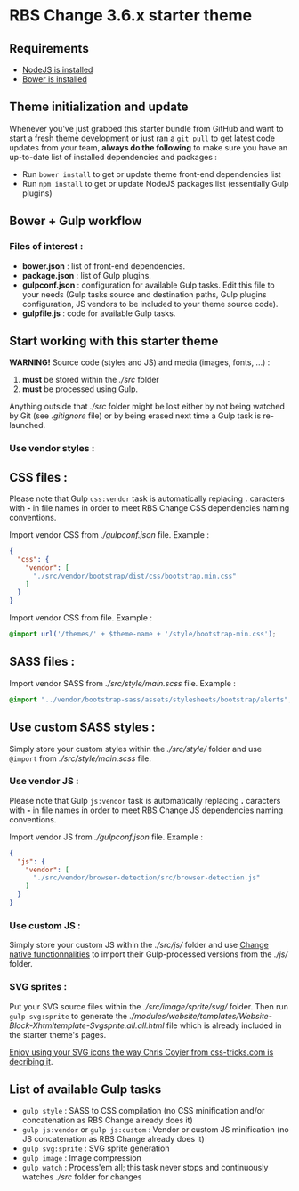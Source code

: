 RBS Change 3.6.x starter theme
==============================

Requirements
------------

* [NodeJS is installed](https://docs.npmjs.com/getting-started/installing-node)
* [Bower is installed](https://bower.io/)
 

Theme initialization and update
-------------------------------

Whenever you've just grabbed this starter bundle from GitHub and want to start a fresh theme development or just ran a `git pull` to get latest code updates from your team, **always do the following** to make sure you have an up-to-date list of installed dependencies and packages :

* Run `bower install` to get or update theme front-end dependencies list
* Run `npm install` to get or update NodeJS packages list (essentially Gulp plugins)


Bower + Gulp workflow
---------------------

### Files of interest :

* **bower.json** : list of front-end dependencies.
* **package.json** : list of Gulp plugins.
* **gulpconf.json** : configuration for available Gulp tasks. Edit this file to your needs (Gulp tasks source and destination paths, Gulp plugins configuration, JS vendors to be included to your theme source code).
* **gulpfile.js** : code for available Gulp tasks.


Start working with this starter theme
-------------------------------------

**WARNING!** Source code (styles and JS) and media (images, fonts, ...) :
1. **must** be stored within the *./src* folder
2. **must** be processed using Gulp.

Anything outside that *./src* folder might be lost either by not being watched by Git (see *.gitignore* file) or by being erased next time a Gulp task is re-launched. 


### Use vendor styles :

## CSS files :

Please note that Gulp `css:vendor` task is automatically replacing **.** caracters with **-** in file names in order to meet RBS Change CSS dependencies naming conventions.

Import vendor CSS from *./gulpconf.json* file. Example :

```json
{
  "css": {
    "vendor": [
      "./src/vendor/bootstrap/dist/css/bootstrap.min.css"
    ]
  }
}
```

Import vendor CSS from file. Example :

```scss
@import url('/themes/' + $theme-name + '/style/bootstrap-min.css');
```

## SASS files :

Import vendor SASS from *./src/style/main.scss* file. Example :

```scss
@import "../vendor/bootstrap-sass/assets/stylesheets/bootstrap/alerts";
```


## Use custom SASS styles :

Simply store your custom styles within the *./src/style/* folder and use `@import` from *./src/style/main.scss* file.


### Use vendor JS :

Please note that Gulp `js:vendor` task is automatically replacing **.** caracters with **-** in file names in order to meet RBS Change JS dependencies naming conventions.

Import vendor JS from *./gulpconf.json* file. Example :

```json
{
  "js": {
    "vendor": [
      "./src/vendor/browser-detection/src/browser-detection.js"
    ]
  }
}
```


### Use custom JS :

Simply store your custom JS within the *./src/js/* folder and use [Change native functionnalities](http://wiki.rbschange.fr/start) to import their Gulp-processed versions from the *./js/* folder.


### SVG sprites :

Put your SVG source files within the *./src/image/sprite/svg/* folder. Then run `gulp svg:sprite` to generate the *./modules/website/templates/Website-Block-Xhtmltemplate-Svgsprite.all.all.html* file which is already included in the starter theme's pages.

[Enjoy using your SVG icons the way Chris Coyier from css-tricks.com is decribing it](https://css-tricks.com/svg-sprites-use-better-icon-fonts/).


List of available Gulp tasks
----------------------------

* `gulp style` : SASS to CSS compilation (no CSS minification and/or concatenation as RBS Change already does it)
* `gulp js:vendor` or `gulp js:custom` : Vendor or custom JS minification (no JS concatenation as RBS Change already does it)
* `gulp svg:sprite` : SVG sprite generation
* `gulp image` : Image compression
* `gulp watch` : Process'em all; this task never stops and continuously watches *./src* folder for changes